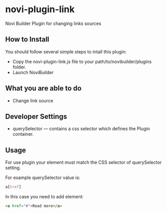 # novi-plugin-link
Novi Builder Plugin for changing links sources

## How to Install
You should follow several simple steps to intall this plugin:
* Copy the novi-plugin-link.js file to your path/to/novibuilder/plugins folder.
* Launch NoviBuilder 

## What you are able to do
* Change link source

## Developer Settings
* querySelector — contains a css selector which defines the Plugin container.

## Usage
For use plugin your element must match the CSS selector of querySelector setting.

For example querySelector value is:
```css
a[href]
```
In this case you need to add element:
```html
<a href="#">Read more</a>
```